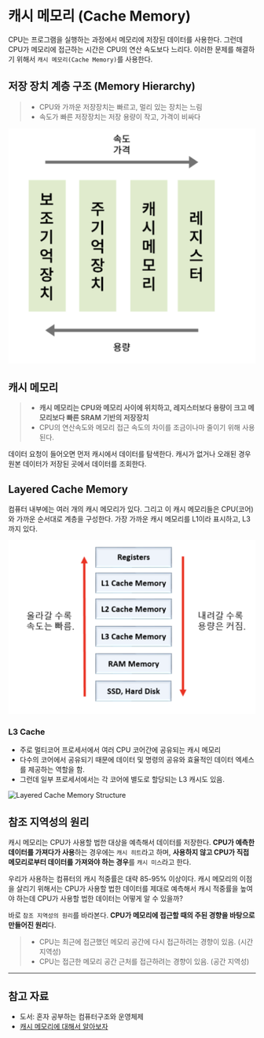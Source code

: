 # 캐시 메모리 (Cache Memory)

CPU는 프로그램을 실행하는 과정에서 메모리에 저장된 데이터를 사용한다. 그런데 CPU가 메모리에 접근하는 시간은 CPU의 연산 속도보다 느리다. 이러한 문제를 해결하기 위해서 `캐시 메모리(Cache Memory)`를 사용한다.

## 저장 장치 계층 구조 (Memory Hierarchy)

> - CPU와 가까운 저장장치는 빠르고, 멀리 있는 장치는 느림
> - 속도가 빠른 저장장치는 저장 용량이 작고, 가격이 비싸다

![저장 장치 계층 구조](images/storage-layer.png)

## 캐시 메모리

> - **캐시 메모리는 CPU와 메모리 사이에 위치하고, 레지스터보다 용량이 크고 메모리보다 빠른 SRAM 기반의 저장장치**
> - CPU의 연산속도와 메모리 접근 속도의 차이를 조금이나마 줄이기 위해 사용된다.

데이터 요청이 들어오면 먼저 캐시에서 데이터를 탐색한다. 캐시가 없거나 오래된 경우 원본 데이터가 저장된 곳에서 데이터를 조회한다.

## Layered Cache Memory

컴퓨터 내부에는 여러 개의 캐시 메모리가 있다. 그리고 이 캐시 메모리들은 CPU(코어)와 가까운 순서대로 계층을 구성한다.
가장 가까운 캐시 메모리를 L1이라 표시하고, L3까지 있다.

![Layered Cache Memory](images/cache-memory-layer.png)

### L3 Cache

- 주로 멀티코어 프로세서에서 여러 CPU 코어간에 공유되는 캐시 메모리
- 다수의 코어에서 공유되기 때문에 데이터 및 명령의 공유와 효율적인 데이터 엑세스를 제공하는 역할을 함.
- 그런데 일부 프로세서에서는 각 코어에 별도로 할당되는 L3 캐시도 있음.

![Layered Cache Memory Structure](images/cache-memory-layer-structure.png)

## 참조 지역성의 원리

캐시 메모리는 CPU가 사용할 법한 대상을 예측해서 데이터를 저장한다. **CPU가 예측한 데이터를 가져다가 사용**하는 경우에는 `캐시 히트`라고 하며, **사용하지 않고 CPU가 직접 메모리로부터 데이터를 가져와야 하는 경우**를 `캐시 미스`라고 한다.

우리가 사용하는 컴퓨터의 캐시 적중률은 대략 85-95% 이상이다. 캐시 메모리의 이점을 살리기 위해서는 CPU가 사용할 법한 데이터를 제대로 예측해서 캐시 적중률을 높여야 하는데 CPU가 사용할 법한 데이터는 어떻게 알 수 있을까?

바로 `참조 지역성의 원리`를 바라본다. **CPU가 메모리에 접근할 때의 주된 경향을 바탕으로 만들어진 원리**다.

> - CPU는 최근에 접근했던 메모리 공간에 다시 접근하려는 경향이 있음. (시간 지역성)
> - CPU는 접근한 메모리 공간 근처를 접근하려는 경향이 있음. (공간 지역성)

---

## 참고 자료

- 도서: 혼자 공부하는 컴퓨터구조와 운영체제
- [캐시 메모리에 대해서 알아보자](https://velog.io/@wild0623/%EC%BA%90%EC%8B%9C-%EB%A9%94%EB%AA%A8%EB%A6%ACCache-Memory%EC%97%90-%EB%8C%80%ED%95%B4%EC%84%9C-%EC%95%8C%EC%95%84%EB%B3%B4%EC%9E%90)
